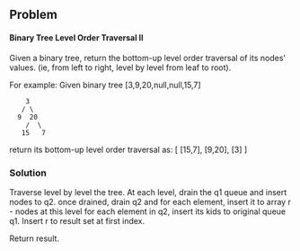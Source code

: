 ## Problem 

#### Binary Tree Level Order Traversal II
Given a binary tree, return the bottom-up level order traversal of its nodes' values. (ie, from left to right, level by level from leaf to root).

For example:
Given binary tree [3,9,20,null,null,15,7]

```
    3
   / \
  9  20
    /  \
   15   7
```
return its bottom-up level order traversal as:
[
  [15,7],
  [9,20],
  [3]
]

### Solution 
Traverse level by level the tree. 
At each level, drain the q1 queue and insert nodes to q2. 
	once drained, drain q2 and for each element, insert it to array r - nodes at this level
	for each element in q2, insert its kids to original queue q1. 
Insert r to result set at first index. 

Return result. 

